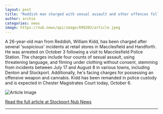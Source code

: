 ```yaml
---
layout: post
title: "Reddish man charged with sexual assault and other offences following 'suspicious' incidents"
author: archie
categories: news
image: https://nub.news/api/image/698202/article.jpeg
---
```

A 26-year-old man from Reddish, William Kidd, has been charged after several 'suspicious' incidents at retail stores in Macclesfield and Handforth. He was arrested on October 3 following a visit to Macclesfield Police Station. The charges include four counts of sexual assault, using threatening language, and filming under clothing without consent, stemming from incidents between July 17 and August 8 in various towns, including Denton and Stockport. Additionally, he's facing charges for possessing an offensive weapon and cannabis. Kidd has been remanded in police custody and is expected in Chester Magistrates Court today, October 6.

![Article Image](https://nub.news/api/image/698202/article.jpeg)

[Read the full article at Stockport Nub News](https://stockport.nub.news/news/local-news/reddish-man-charged-with-sexual-assault-and-other-offences-following-suspicious-incidents-274339)

---
